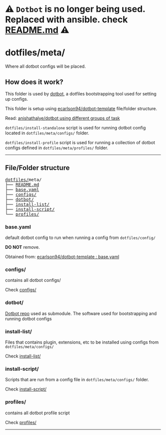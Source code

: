 # :warning: `Dotbot` is no longer being used. Replaced with ansible. check [README.md](../README.md) :warning:

# dotfiles/meta/

Where all dotbot configs will be placed.

## How does it work?

This folder is used by [dotbot](https://github.com/anishathalye/dotbot), a dotfiles bootstrapping tool used for setting up configs.

This folder is setup using [ecarlson94/dotbot-template](https://github.com/ecarlson94/dotbot-template) file/folder structure.

Read: [anishathalye/dotbot using different groups of task](https://github.com/anishathalye/dotbot/wiki/Tips-and-Tricks#how-can-i-have-different-groups-of-tasks-for-different-hosts-with-different-configurations)

`dotfiles/install-standalone` script is used for running dotbot config located in `dotfiles/meta/configs/` folder.

`dotfiles/install-profile` script is used for running a collection of dotbot configs defined in `dotfiles/meta/profiles/` folder.

---

## File/Folder structure

<pre>
<a href="../../../">dotfiles/</a>meta/
├── <a href="./README.md">README.md</a>
├── <a href="./base.yaml">base.yaml</a>
├── <a href="./configs/">configs/</a>
├── <a href="https://github.com/anishathalye/dotbot">dotbot/</a>
├── <a href="./install-list/">install-list/</a>
├── <a href="./install-script/">install-script/</a>
└── <a href="./profiles/">profiles/</a>
</pre>

### base.yaml

default dotbot config to run when running a config from `dotfiles/config/`

**DO NOT** remove.

Obtained from: [ecarlson94/dotbot-template : base.yaml](https://github.com/ecarlson94/dotbot-template/blob/main/meta/base.yaml)

### configs/

contains all dotbot configs/

Check [configs/](./configs)

### dotbot/

[Dotbot repo](https://github.com/anishathalye/dotbot) used as submodule. The software used for bootstrapping and running dotbot configs

### install-list/

Files that contains plugin, extensions, etc to be installed using configs from `dotfiles/meta/configs/`

Check [install-list/](./install-list)

### install-script/

Scripts that are run from a config file in `dotfiles/meta/configs/` folder.

Check [install-script/](./install-script)

### profiles/

contains all dotbot profile script

Check [profiles/](./profiles)

---
